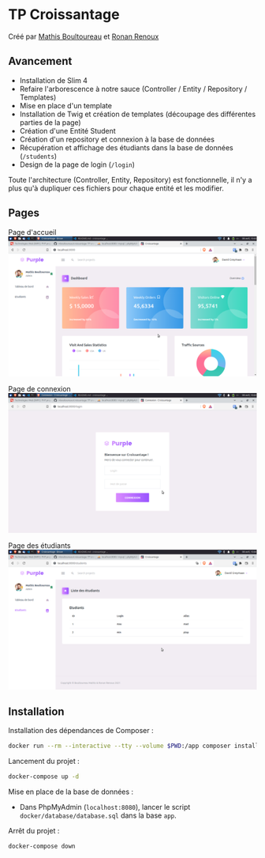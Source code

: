 # TP Croissantage

Créé par [Mathis Boultoureau](https://github.com/mboultoureau) et [Ronan Renoux](https://github.com/ronanren)

## Avancement

- Installation de Slim 4
- Refaire l'arborescence à notre sauce (Controller / Entity / Repository / Templates)
- Mise en place d'un template
- Installation de Twig et création de templates (découpage des différentes parties de la page)
- Création d'une Entité Student
- Création d'un repository et connexion à la base de données
- Récupération et affichage des étudiants dans la base de données (`/students`)
- Design de la page de login (`/login`)

Toute l'architecture (Controller, Entity, Repository) est fonctionnelle, il n'y a plus
qu'à dupliquer ces fichiers pour chaque entité et les modifier.

## Pages

Page d'accueil
![Page d'accueil](docs/home.png)

Page de connexion
![Page d'accueil](docs/login.png)

Page des étudiants
![Page des étudiants](docs/students.png)


## Installation

Installation des dépendances de Composer :

```bash
docker run --rm --interactive --tty --volume $PWD:/app composer install
```

Lancement du projet :

```bash
docker-compose up -d
```

Mise en place de la base de données :
- Dans PhpMyAdmin (`localhost:8080`), lancer le script `docker/database/database.sql` dans la base `app`.

Arrêt du projet :

```bash
docker-compose down
```
